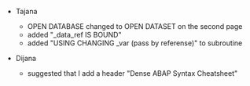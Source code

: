 - Tajana
  - OPEN DATABASE changed to OPEN DATASET on the second page
  - added "_data_ref IS BOUND"
  - added "USING CHANGING _var (pass by referense)" to subroutine
  
- Dijana
  - suggested that I add a header "Dense ABAP Syntax Cheatsheet"
  
